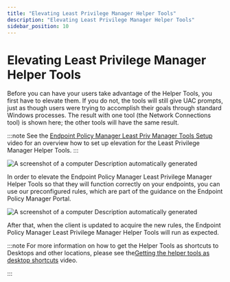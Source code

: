 ```yaml
---
title: "Elevating Least Privilege Manager Helper Tools"
description: "Elevating Least Privilege Manager Helper Tools"
sidebar_position: 10
---
```


# Elevating Least Privilege Manager Helper Tools

Before you can have your users take advantage of the Helper Tools, you first have to elevate them.
If you do not, the tools will still give UAC prompts, just as though users were trying to accomplish
their goals through standard Windows processes. The result with one tool (the Network Connections
tool) is shown here; the other tools will have the same result.

:::note
See the
[Endpoint Policy Manager Least Priv Manager Tools Setup](/docs/endpointpolicymanager/components/endpointprivilegemanager/videolearningcenter/helperstoolsandtips/toolssetup.md)
video for an overview how to set up elevation for the Least Privilege Manager Helper Tools.
:::


![A screenshot of a computer Description automatically generated](/images/endpointpolicymanager/leastprivilege/tool/helper/elevating_least_privilege.webp)

In order to elevate the Endpoint Policy Manager Least Privilege Manager Helper Tools so that they
will function correctly on your endpoints, you can use our preconfigured rules, which are part of
the guidance on the Endpoint Policy Manager Portal.

![A screenshot of a computer Description automatically generated](/images/endpointpolicymanager/leastprivilege/tool/helper/elevating_least_privilege.webp)

After that, when the client is updated to acquire the new rules, the Endpoint Policy Manager Least
Privilege Manager Helper Tools will run as expected.

:::note
For more information on how to get the Helper Tools as shortcuts to Desktops and other
locations, please see
the[Getting the helper tools as desktop shortcuts](/docs/endpointpolicymanager/components/endpointprivilegemanager/videolearningcenter/helperstoolsandtips/helperdesktopshortcut.md)
video.

:::
